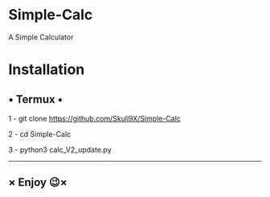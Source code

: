 # Simple-Calc

 A Simple Calculator 

# Installation 

 • Termux •
-----------------------------------------------------
1 - git clone https://github.com/Skull9X/Simple-Calc

2 - cd Simple-Calc

3 - python3 calc_V2_update.py

-----------------------------------------------------
× Enjoy 😉×
-----------------------------------------------------

